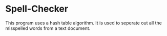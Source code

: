 # Spell-Checker
This program uses a hash table algorithm. It is used to seperate out all the misspelled words from a text document.
